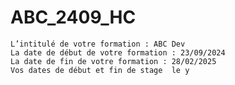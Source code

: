 # ABC_2409_HC

    L’intitulé de votre formation : ABC Dev
    La date de début de votre formation : 23/09/2024
    La date de fin de votre formation : 28/02/2025
    Vos dates de début et fin de stage  le y 
